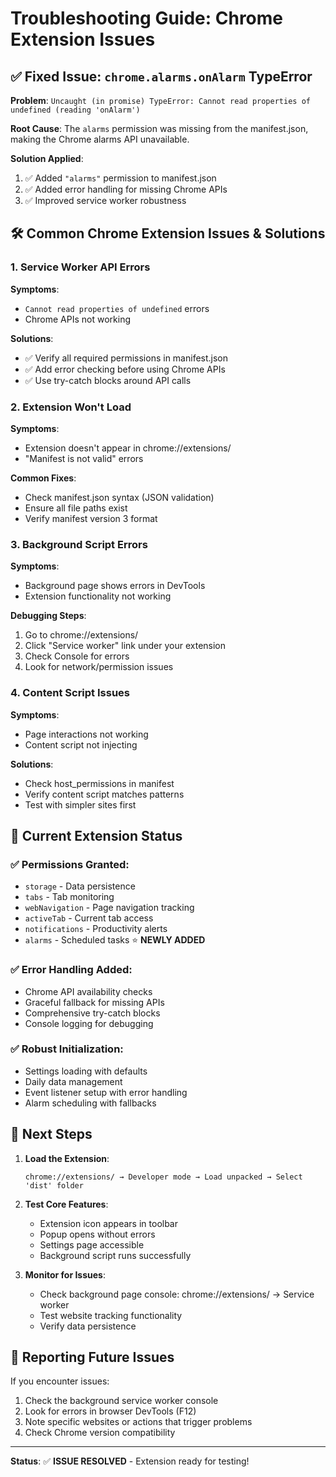 # Troubleshooting Guide: Chrome Extension Issues

## ✅ Fixed Issue: `chrome.alarms.onAlarm` TypeError

**Problem**: `Uncaught (in promise) TypeError: Cannot read properties of undefined (reading 'onAlarm')`

**Root Cause**: The `alarms` permission was missing from the manifest.json, making the Chrome alarms API unavailable.

**Solution Applied**:
1. ✅ Added `"alarms"` permission to manifest.json
2. ✅ Added error handling for missing Chrome APIs
3. ✅ Improved service worker robustness

## 🛠️ Common Chrome Extension Issues & Solutions

### 1. Service Worker API Errors

**Symptoms**:
- `Cannot read properties of undefined` errors
- Chrome APIs not working

**Solutions**:
- ✅ Verify all required permissions in manifest.json
- ✅ Add error checking before using Chrome APIs
- ✅ Use try-catch blocks around API calls

### 2. Extension Won't Load

**Symptoms**:
- Extension doesn't appear in chrome://extensions/
- "Manifest is not valid" errors

**Common Fixes**:
- Check manifest.json syntax (JSON validation)
- Ensure all file paths exist
- Verify manifest version 3 format

### 3. Background Script Errors

**Symptoms**:
- Background page shows errors in DevTools
- Extension functionality not working

**Debugging Steps**:
1. Go to chrome://extensions/
2. Click "Service worker" link under your extension
3. Check Console for errors
4. Look for network/permission issues

### 4. Content Script Issues

**Symptoms**:
- Page interactions not working
- Content script not injecting

**Solutions**:
- Check host_permissions in manifest
- Verify content script matches patterns
- Test with simpler sites first

## 🔧 Current Extension Status

### ✅ Permissions Granted:
- `storage` - Data persistence
- `tabs` - Tab monitoring  
- `webNavigation` - Page navigation tracking
- `activeTab` - Current tab access
- `notifications` - Productivity alerts
- `alarms` - Scheduled tasks ⭐ **NEWLY ADDED**

### ✅ Error Handling Added:
- Chrome API availability checks
- Graceful fallback for missing APIs
- Comprehensive try-catch blocks
- Console logging for debugging

### ✅ Robust Initialization:
- Settings loading with defaults
- Daily data management
- Event listener setup with error handling
- Alarm scheduling with fallbacks

## 🚀 Next Steps

1. **Load the Extension**:
   ```
   chrome://extensions/ → Developer mode → Load unpacked → Select 'dist' folder
   ```

2. **Test Core Features**:
   - Extension icon appears in toolbar
   - Popup opens without errors
   - Settings page accessible
   - Background script runs successfully

3. **Monitor for Issues**:
   - Check background page console: chrome://extensions/ → Service worker
   - Test website tracking functionality
   - Verify data persistence

## 🐛 Reporting Future Issues

If you encounter issues:
1. Check the background service worker console
2. Look for errors in browser DevTools (F12)
3. Note specific websites or actions that trigger problems
4. Check Chrome version compatibility

---

**Status**: ✅ **ISSUE RESOLVED** - Extension ready for testing!
